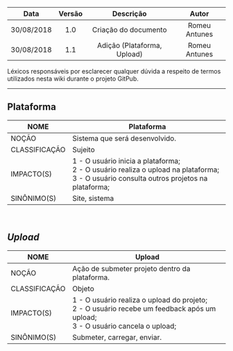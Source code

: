 | Data       | Versão | Descrição               | Autor             |
|:----------:|:------:|:-----------------------:|:-----------------:|
| 30/08/2018 | 1.0    | Criação do documento        | Romeu Antunes     |
| 30/08/2018 | 1.1    | Adição (Plataforma, Upload)        | Romeu Antunes     |


Léxicos responsáveis por esclarecer qualquer dúvida a respeito de termos utilizados nesta wiki durante o projeto GitPub.

---

## Plataforma

| NOME          | Plataforma                             |
|---------------|----------------------------------------|
| NOÇÃO         | Sistema que será desenvolvido.   |
| CLASSIFICAÇÃO | Sujeito                                |
| IMPACTO(S)    | 1 - O usuário inicia a plataforma; <br/> 2 - O usuário realiza o upload na plataforma; <br/> 3 - O usuário consulta outros projetos na plataforma;   |
| SINÔNIMO(S)   | Site, sistema                          |

<br />


## _Upload_

| NOME          | Upload                             |
|---------------|----------------------------------------|
| NOÇÃO         | Ação de submeter projeto dentro da plataforma.   |
| CLASSIFICAÇÃO | Objeto                                |
| IMPACTO(S)    | 1 - O usuário realiza o upload do projeto; <br/> 2 - O usuário recebe um feedback após um upload; <br/> 3 - O usuário cancela o upload;   |
| SINÔNIMO(S)   | Submeter, carregar, enviar.                        |

<br />
